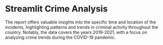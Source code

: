 
# Streamlit Crime Analysis

The report offers valuable insights into the specific time and location of the incidents, highlighting patterns and trends in criminal activity throughout the country. Notably, the data covers the years 2019-2021, with a focus on analyzing crime trends during the COVID-19 pandemic.
